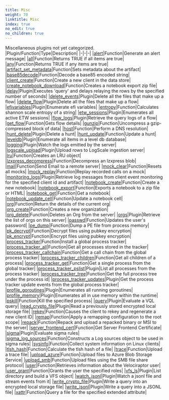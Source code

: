 ```yaml
---
title: Misc
weight: 70
linktitle: Misc
index: true
no_edit: true
no_children: true
---
```


Miscellaneous plugins not yet categorized.
|Plugin/Function|<span class='vql_type'>Type</span>|Description|
|-|-|-|
|[alert](alert)|<span class='vql_type'>Function</span>|Generate an alert message|
|[all](all)|<span class='vql_type'>Function</span>|Returns TRUE if all items are true|
|[any](any)|<span class='vql_type'>Function</span>|Returns TRUE if any items are true|
|[artifact_set_metadata](artifact_set_metadata)|<span class='vql_type'>Function</span>|Sets metadata about the artifact|
|[base85decode](base85decode)|<span class='vql_type'>Function</span>|Decode a base85 encoded string|
|[client_create](client_create)|<span class='vql_type'>Function</span>|Create a new client in the data store|
|[create_notebook_download](create_notebook_download)|<span class='vql_type'>Function</span>|Creates a notebook export zip file|
|[delay](delay)|<span class='vql_type'>Plugin</span>|Executes 'query' and delays relaying the rows by the specified number of seconds|
|[delete_events](delete_events)|<span class='vql_type'>Plugin</span>|Delete all the files that make up a flow|
|[delete_flow](delete_flow)|<span class='vql_type'>Plugin</span>|Delete all the files that make up a flow|
|[efivariables](efivariables)|<span class='vql_type'>Plugin</span>|Enumerate efi variables|
|[entropy](entropy)|<span class='vql_type'>Function</span>|Calculates shannon scale entropy of a string|
|[etw_sessions](etw_sessions)|<span class='vql_type'>Plugin</span>|Enumerates all active ETW sessions|
|[flow_logs](flow_logs)|<span class='vql_type'>Plugin</span>|Retrieve the query logs of a flow|
|[get_flow](get_flow)|<span class='vql_type'>Function</span>|Gets flow details|
|[gunzip](gunzip)|<span class='vql_type'>Function</span>|Uncompress a gzip-compressed block of data|
|[host](host)|<span class='vql_type'>Function</span>|Perform a DNS resolution|
|[hunt_delete](hunt_delete)|<span class='vql_type'>Plugin</span>|Delete a hunt|
|[hunt_update](hunt_update)|<span class='vql_type'>Function</span>|Update a hunt|
|[leveldb](leveldb)|<span class='vql_type'>Plugin</span>|Enumerate all items in a level db database|
|[logging](logging)|<span class='vql_type'>Plugin</span>|Watch the logs emitted by the server|
|[logscale_upload](logscale_upload)|<span class='vql_type'>Plugin</span>|Upload rows to LogScale ingestion server|
|[lru](lru)|<span class='vql_type'>Function</span>|Creates an LRU object|
|[lzxpress_decompress](lzxpress_decompress)|<span class='vql_type'>Function</span>|Decompress an lzxpress blob|
|[mail](mail)|<span class='vql_type'>Function</span>|Send Email to a remote server|
|[mock_clear](mock_clear)|<span class='vql_type'>Function</span>|Resets all mocks|
|[mock_replay](mock_replay)|<span class='vql_type'>Function</span>|Replay recorded calls on a mock|
|[monitoring_logs](monitoring_logs)|<span class='vql_type'>Plugin</span>|Retrieve log messages from client event monitoring for the specified client id and artifact|
|[notebook_create](notebook_create)|<span class='vql_type'>Function</span>|Create a new notebook|
|[notebook_export](notebook_export)|<span class='vql_type'>Function</span>|Exports a notebook to a zip file or HTML|
|[notebook_get](notebook_get)|<span class='vql_type'>Function</span>|Get a notebook|
|[notebook_update_cell](notebook_update_cell)|<span class='vql_type'>Function</span>|Update a notebook cell|
|[org](org)|<span class='vql_type'>Function</span>|Return the details of the current org|
|[org_create](org_create)|<span class='vql_type'>Function</span>|Creates a new organization|
|[org_delete](org_delete)|<span class='vql_type'>Function</span>|Deletes an Org from the server|
|[orgs](orgs)|<span class='vql_type'>Plugin</span>|Retrieve the list of orgs on this server|
|[passwd](passwd)|<span class='vql_type'>Function</span>|Updates the user's password|
|[pe_dump](pe_dump)|<span class='vql_type'>Function</span>|Dump a PE file from process memory|
|[pk_decrypt](pk_decrypt)|<span class='vql_type'>Function</span>|Decrypt files using pubkey encryption|
|[pk_encrypt](pk_encrypt)|<span class='vql_type'>Function</span>|Encrypt files using pubkey encryption|
|[process_tracker](process_tracker)|<span class='vql_type'>Function</span>|Install a global process tracker|
|[process_tracker_all](process_tracker_all)|<span class='vql_type'>Function</span>|Get all processes stored in the tracker|
|[process_tracker_callchain](process_tracker_callchain)|<span class='vql_type'>Function</span>|Get a call chain from the global process tracker|
|[process_tracker_children](process_tracker_children)|<span class='vql_type'>Function</span>|Get all children of a process|
|[process_tracker_get](process_tracker_get)|<span class='vql_type'>Function</span>|Get a single process from the global tracker|
|[process_tracker_pslist](process_tracker_pslist)|<span class='vql_type'>Plugin</span>|List all processes from the process tracker|
|[process_tracker_tree](process_tracker_tree)|<span class='vql_type'>Function</span>|Get the full process tree under the process id|
|[process_tracker_updates](process_tracker_updates)|<span class='vql_type'>Plugin</span>|Get the process tracker update events from the global process tracker|
|[profile_goroutines](profile_goroutines)|<span class='vql_type'>Plugin</span>|Enumerates all running goroutines|
|[profile_memory](profile_memory)|<span class='vql_type'>Plugin</span>|Enumerates all in use memory within the runtime|
|[pskill](pskill)|<span class='vql_type'>Function</span>|Kill the specified process|
|[query](query)|<span class='vql_type'>Plugin</span>|Evaluate a VQL query|
|[read_crypto_file](read_crypto_file)|<span class='vql_type'>Plugin</span>|Read a previously stored encrypted local storage file|
|[rekey](rekey)|<span class='vql_type'>Function</span>|Causes the client to rekey and regenerate a new client ID|
|[remap](remap)|<span class='vql_type'>Function</span>|Apply a remapping configuration to the root scope|
|[repack](repack)|<span class='vql_type'>Function</span>|Repack and upload a repacked binary or MSI to the server|
|[server_frontend_cert](server_frontend_cert)|<span class='vql_type'>Function</span>|Get Server Frontend Certificate|
|[sigma](sigma)|<span class='vql_type'>Plugin</span>|Evaluate sigma rules|
|[sigma_log_sources](sigma_log_sources)|<span class='vql_type'>Function</span>|Constructs a Log sources object to be used in sigma rules|
|[sysinfo](sysinfo)|<span class='vql_type'>Function</span>|Collect system information on Linux clients|
|[tlsh_hash](tlsh_hash)|<span class='vql_type'>Function</span>|Calculate the tlsh hash of a file|
|[trace](trace)|<span class='vql_type'>Function</span>|Upload a trace file|
|[upload_azure](upload_azure)|<span class='vql_type'>Function</span>|Upload files to Azure Blob Storage Service|
|[upload_smb](upload_smb)|<span class='vql_type'>Function</span>|Upload files using the SMB file share protocol|
|[user](user)|<span class='vql_type'>Function</span>|Retrieves information about the Velociraptor user|
|[user_grant](user_grant)|<span class='vql_type'>Function</span>|Grants the user the specified roles|
|[vfs_ls](vfs_ls)|<span class='vql_type'>Plugin</span>|List directory and build a VFS object|
|[watch_jsonl](watch_jsonl)|<span class='vql_type'>Plugin</span>|Watch a jsonl file and stream events from it|
|[write_crypto_file](write_crypto_file)|<span class='vql_type'>Plugin</span>|Write a query into an encrypted local storage file|
|[write_jsonl](write_jsonl)|<span class='vql_type'>Plugin</span>|Write a query into a JSONL file|
|[xattr](xattr)|<span class='vql_type'>Function</span>|Query a file for the specified extended attribute|
